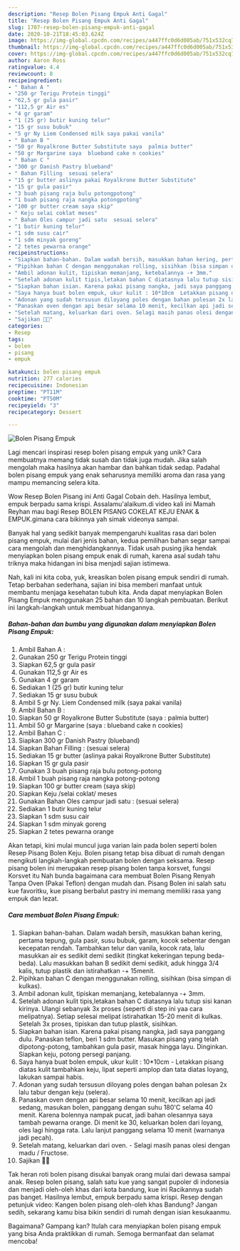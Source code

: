 ```yaml
---
description: "Resep Bolen Pisang Empuk Anti Gagal"
title: "Resep Bolen Pisang Empuk Anti Gagal"
slug: 1707-resep-bolen-pisang-empuk-anti-gagal
date: 2020-10-21T18:45:03.624Z
image: https://img-global.cpcdn.com/recipes/a447ffc0d6d005ab/751x532cq70/bolen-pisang-empuk-foto-resep-utama.jpg
thumbnail: https://img-global.cpcdn.com/recipes/a447ffc0d6d005ab/751x532cq70/bolen-pisang-empuk-foto-resep-utama.jpg
cover: https://img-global.cpcdn.com/recipes/a447ffc0d6d005ab/751x532cq70/bolen-pisang-empuk-foto-resep-utama.jpg
author: Aaron Ross
ratingvalue: 4.4
reviewcount: 8
recipeingredient:
- " Bahan A "
- "250 gr Terigu Protein tinggi"
- "62,5 gr gula pasir"
- "112,5 gr Air es"
- "4 gr garam"
- "1 (25 gr) butir kuning telur"
- "15 gr susu bubuk"
- "5 gr Ny Liem Condensed milk saya pakai vanila"
- " Bahan B "
- "50 gr Royalkrone Butter Substitute saya  palmia butter"
- "50 gr Margarine saya  blueband cake n cookies"
- " Bahan C "
- "300 gr Danish Pastry blueband"
- " Bahan Filling  sesuai selera"
- "15 gr butter aslinya pakai Royalkrone Butter Substitute"
- "15 gr gula pasir"
- "3 buah pisang raja bulu potongpotong"
- "1 buah pisang raja nangka potongpotong"
- "100 gr butter cream saya skip"
- " Keju selai coklat meses"
- " Bahan Oles campur jadi satu  sesuai selera"
- "1 butir kuning telur"
- "1 sdm susu cair"
- "1 sdm minyak goreng"
- "2 tetes pewarna orange"
recipeinstructions:
- "Siapkan bahan-bahan. Dalam wadah bersih, masukkan bahan kering, pertama tepung, gula pasir, susu bubuk, garam, kocok sebentar dengan kecepatan rendah. Tambahkan telur dan vanila, kocok rata, lalu masukkan air es sedikit demi sedikit (tingkat kekeringan tepung beda-beda). Lalu masukkan bahan B sedikit demi sedikit, aduk hingga 3/4 kalis, tutup plastik dan istirahatkan -+ 15menit."
- "Pipihkan bahan C dengan menggunakan rolling, sisihkan (bisa simpan di kulkas)."
- "Ambil adonan kulit, tipiskan memanjang, ketebalannya -+ 3mm."
- "Setelah adonan kulit tipis,letakan bahan C diatasnya lalu tutup sisi kanan kirinya. Ulangi sebanyak 3x proses (seperti di step ini yaa cara melipatnya). Setiap selesai melipat istirahatkan 15-20 menit di kulkas. Setelah 3x proses, tipiskan dan tutup plastik, sisihkan."
- "Siapkan bahan isian. Karena pakai pisang nangka, jadi saya panggang dulu. Panaskan teflon, beri 1 sdm butter. Masukan pisang yang telah dipotong-potong, tambahkan gula pasir, masak hingga layu. Dinginkan. Siapkan keju, potong persegi panjang."
- "Saya hanya buat bolen empuk, ukur kulit : 10*10cm  Letakkan pisang diatas kulit tambahkan keju, lipat seperti amplop dan tata diatas loyang, lakukan sampai habis."
- "Adonan yang sudah tersusun diloyang poles dengan bahan polesan 2x lalu tabur dengan keju (selera)."
- "Panaskan oven dengan api besar selama 10 menit, kecilkan api jadi sedang, masukan bolen, panggang dengan suhu 180&#39;C selama 40 menit. Karena bolennya nampak pucat, jadi bahan olesannya saya tambah pewarna orange. Di menit ke 30, keluarkan bolen dari loyang, oles lagi hingga rata. Lalu lanjut panggang selama 10 menit (warnanya jadi pecah)."
- "Setelah matang, keluarkan dari oven. Selagi masih panas olesi dengan madu / Fructose."
- "Sajikan 🤗😍"
categories:
- Resep
tags:
- bolen
- pisang
- empuk

katakunci: bolen pisang empuk 
nutrition: 277 calories
recipecuisine: Indonesian
preptime: "PT11M"
cooktime: "PT50M"
recipeyield: "3"
recipecategory: Dessert

---
```



![Bolen Pisang Empuk](https://img-global.cpcdn.com/recipes/a447ffc0d6d005ab/751x532cq70/bolen-pisang-empuk-foto-resep-utama.jpg)

Lagi mencari inspirasi resep bolen pisang empuk yang unik? Cara membuatnya memang tidak susah dan tidak juga mudah. Jika salah mengolah maka hasilnya akan hambar dan bahkan tidak sedap. Padahal bolen pisang empuk yang enak seharusnya memiliki aroma dan rasa yang mampu memancing selera kita.

Wow Resep Bolen Pisang ini Anti Gagal Cobain deh. Hasilnya lembut, empuk berpadu sama krispi. Assalamu&#39;alaikum.di video kali ini Mamah Reyhan mau bagi Resep BOLEN PISANG COKELAT KEJU ENAK &amp; EMPUK.gimana cara bikinnya yah simak videonya sampai.

Banyak hal yang sedikit banyak mempengaruhi kualitas rasa dari bolen pisang empuk, mulai dari jenis bahan, kedua pemilihan bahan segar sampai cara mengolah dan menghidangkannya. Tidak usah pusing jika hendak menyiapkan bolen pisang empuk enak di rumah, karena asal sudah tahu triknya maka hidangan ini bisa menjadi sajian istimewa.


Nah, kali ini kita coba, yuk, kreasikan bolen pisang empuk sendiri di rumah. Tetap berbahan sederhana, sajian ini bisa memberi manfaat untuk membantu menjaga kesehatan tubuh kita. Anda dapat menyiapkan Bolen Pisang Empuk menggunakan 25 bahan dan 10 langkah pembuatan. Berikut ini langkah-langkah untuk membuat hidangannya.

<!--inarticleads1-->

##### Bahan-bahan dan bumbu yang digunakan dalam menyiapkan Bolen Pisang Empuk:

1. Ambil  Bahan A :
1. Gunakan 250 gr Terigu Protein tinggi
1. Siapkan 62,5 gr gula pasir
1. Gunakan 112,5 gr Air es
1. Gunakan 4 gr garam
1. Sediakan 1 (25 gr) butir kuning telur
1. Sediakan 15 gr susu bubuk
1. Ambil 5 gr Ny. Liem Condensed milk (saya pakai vanila)
1. Ambil  Bahan B :
1. Siapkan 50 gr Royalkrone Butter Substitute (saya : palmia butter)
1. Ambil 50 gr Margarine (saya : blueband cake n cookies)
1. Ambil  Bahan C :
1. Siapkan 300 gr Danish Pastry (blueband)
1. Siapkan  Bahan Filling : (sesuai selera)
1. Sediakan 15 gr butter (aslinya pakai Royalkrone Butter Substitute)
1. Siapkan 15 gr gula pasir
1. Gunakan 3 buah pisang raja bulu potong-potong
1. Ambil 1 buah pisang raja nangka potong-potong
1. Siapkan 100 gr butter cream (saya skip)
1. Siapkan  Keju /selai coklat/ meses
1. Gunakan  Bahan Oles campur jadi satu : (sesuai selera)
1. Sediakan 1 butir kuning telur
1. Siapkan 1 sdm susu cair
1. Siapkan 1 sdm minyak goreng
1. Siapkan 2 tetes pewarna orange


Akan tetapi, kini mulai muncul juga varian lain pada bolen seperti bolen Resep Pisang Bolen Keju. Bolen pisang tetap bisa dibuat di rumah dengan mengikuti langkah-langkah pembuatan bolen dengan seksama. Resep pisang bolen ini merupakan resep pisang bolen tanpa korsvet, fungsi Korsvet itu Nah bunda bagaimana cara membuat Bolen Pisang Renyah Tanpa Oven (Pakai Teflon) dengan mudah dan. Pisang Bolen ini salah satu kue favoritku, kue pisang berbalut pastry ini memang memiliki rasa yang empuk dan lezat. 

<!--inarticleads2-->

##### Cara membuat Bolen Pisang Empuk:

1. Siapkan bahan-bahan. Dalam wadah bersih, masukkan bahan kering, pertama tepung, gula pasir, susu bubuk, garam, kocok sebentar dengan kecepatan rendah. Tambahkan telur dan vanila, kocok rata, lalu masukkan air es sedikit demi sedikit (tingkat kekeringan tepung beda-beda). Lalu masukkan bahan B sedikit demi sedikit, aduk hingga 3/4 kalis, tutup plastik dan istirahatkan -+ 15menit.
1. Pipihkan bahan C dengan menggunakan rolling, sisihkan (bisa simpan di kulkas).
1. Ambil adonan kulit, tipiskan memanjang, ketebalannya -+ 3mm.
1. Setelah adonan kulit tipis,letakan bahan C diatasnya lalu tutup sisi kanan kirinya. Ulangi sebanyak 3x proses (seperti di step ini yaa cara melipatnya). Setiap selesai melipat istirahatkan 15-20 menit di kulkas. Setelah 3x proses, tipiskan dan tutup plastik, sisihkan.
1. Siapkan bahan isian. Karena pakai pisang nangka, jadi saya panggang dulu. Panaskan teflon, beri 1 sdm butter. Masukan pisang yang telah dipotong-potong, tambahkan gula pasir, masak hingga layu. Dinginkan. Siapkan keju, potong persegi panjang.
1. Saya hanya buat bolen empuk, ukur kulit : 10*10cm  - Letakkan pisang diatas kulit tambahkan keju, lipat seperti amplop dan tata diatas loyang, lakukan sampai habis.
1. Adonan yang sudah tersusun diloyang poles dengan bahan polesan 2x lalu tabur dengan keju (selera).
1. Panaskan oven dengan api besar selama 10 menit, kecilkan api jadi sedang, masukan bolen, panggang dengan suhu 180&#39;C selama 40 menit. Karena bolennya nampak pucat, jadi bahan olesannya saya tambah pewarna orange. Di menit ke 30, keluarkan bolen dari loyang, oles lagi hingga rata. Lalu lanjut panggang selama 10 menit (warnanya jadi pecah).
1. Setelah matang, keluarkan dari oven. - Selagi masih panas olesi dengan madu / Fructose.
1. Sajikan 🤗😍


Tak heran roti bolen pisang disukai banyak orang mulai dari dewasa sampai anak. Resep bolen pisang, salah satu kue yang sangat pupoler di indonesia dan menjadi oleh-oleh khas dari kota bandung, kue ini Racikannya sudah pas banget. Hasilnya lembut, empuk berpadu sama krispi. Resep dengan petunjuk video: Kangen bolen pisang oleh-oleh khas Bandung? Jangan sedih, sekarang kamu bisa bikin sendiri di rumah dengan isian kesukaanmu. 

Bagaimana? Gampang kan? Itulah cara menyiapkan bolen pisang empuk yang bisa Anda praktikkan di rumah. Semoga bermanfaat dan selamat mencoba!
